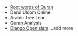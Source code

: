 - [Root words of Quran](https://www.rootwordsofquran.com/)
- Darul Uloom Online
- Arabic Tree Lear
- [Quran Analysis](https://www.qurananalysis.com/analysis/word-frequency.php?lang=EN)
- [Django OpenIslam](https://www.openislam.org/)
...add more